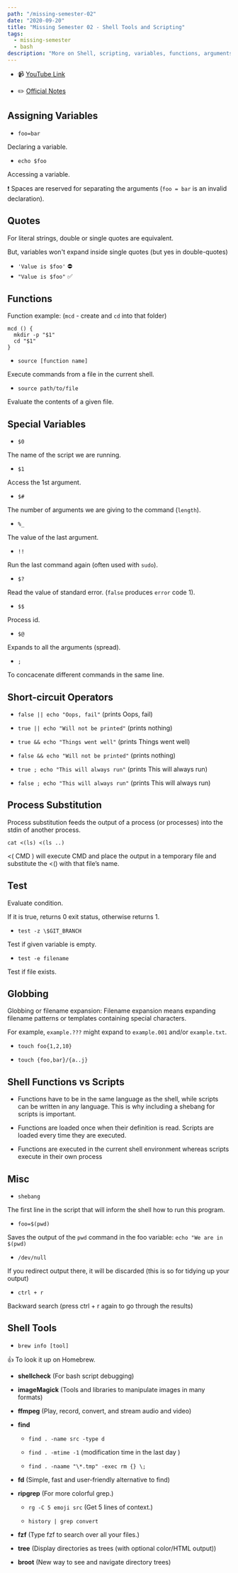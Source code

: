 ```yaml
---
path: "/missing-semester-02"
date: "2020-09-20"
title: "Missing Semester 02 - Shell Tools and Scripting"
tags:
  - missing-semester
  - bash
description: "More on Shell, scripting, variables, functions, arguments and, most importantly, the tools!"
---
```


- 📹 [YouTube Link](https://www.youtube.com/watch?v=kgII-YWo3Zw)

- ✏️ [Official Notes](https://missing.csail.mit.edu/2020/shell-tools/)

## Assigning Variables

- `foo=bar`

Declaring a variable.

- `echo $foo`

Accessing a variable.

❗ Spaces are reserved for separating the arguments (`foo = bar` is an invalid declaration).

## Quotes

For literal strings, double or single quotes are equivalent.

But, variables won't expand inside single quotes (but yes in double-quotes)

- `'Value is $foo'` ⛔
- `"Value is $foo"` ✅

## Functions

Function example: (`mcd` - create and `cd` into that folder)

```
mcd () {
  mkdir -p "$1"
  cd "$1"
}
```

- `source [function name]`

Execute commands from a file in the current shell.

- `source path/to/file`

Evaluate the contents of a given file.

## Special Variables

- `$0`

The name of the script we are running.

- `$1`

Access the 1st argument.

- `$#`

The number of arguments we are giving to the command (`length`).

- `%_`

The value of the last argument.

- `!!`

Run the last command again (often used with `sudo`).

- `$?`

Read the value of standard error. (`false` produces `error` code 1).

- `$$`

Process id.

- `$@`

Expands to all the arguments (spread).

- `;`

To concacenate different commands in the same line.

## Short-circuit Operators

- `false || echo "Oops, fail"` (prints Oops, fail)

- `true || echo "Will not be printed"` (prints nothing)

- `true && echo "Things went well"` (prints Things went well)

- `false && echo "Will not be printed"` (prints nothing)

- `true ; echo "This will always run"` (prints This will always run)

- `false ; echo "This will always run"` (prints This will always run)

## Process Substitution

Process substitution feeds the output of a process (or processes) into the stdin of another process.

`cat <(ls) <(ls ..)`

<( CMD ) will execute CMD and place the output in a temporary file and substitute the <() with that file’s name.

## Test

Evaluate condition.

If it is true, returns 0 exit status, otherwise returns 1.

- `test -z \$GIT_BRANCH`

Test if given variable is empty.

- `test -e filename`

Test if file exists.

## Globbing

Globbing or filename expansion: Filename expansion means expanding filename patterns or templates containing special characters.

For example, `example.???` might expand to `example.001` and/or `example.txt`.

- `touch foo{1,2,10}`

- `touch {foo,bar}/{a..j}`

## Shell Functions vs Scripts

- Functions have to be in the same language as the shell, while scripts can be written in any language. This is why including a shebang for scripts is important.

- Functions are loaded once when their definition is read. Scripts are loaded every time they are executed.

- Functions are executed in the current shell environment whereas scripts execute in their own process

## Misc

- `shebang`

The first line in the script that will inform the shell how to run this program.

- `foo=$(pwd)`

Saves the output of the `pwd` command in the foo variable: `echo "We are in $(pwd)`

- `/dev/null`

If you redirect output there, it will be discarded (this is so for tidying up your output)

- `ctrl + r`

Backward search (press ctrl + r again to go through the results)

## Shell Tools

- `brew info [tool]`

👍 To look it up on Homebrew.

- **shellcheck** (For bash script debugging)

- **imageMagick** (Tools and libraries to manipulate images in many formats)

- **ffmpeg** (Play, record, convert, and stream audio and video)

- **find**

  - `find . -name src -type d`

  - `find . -mtime -1` (modification time in the last day )

  - `find . -naame "\*.tmp" -exec rm {} \;`

- **fd** (Simple, fast and user-friendly alternative to find)

- **ripgrep** (For more colorful grep.)

  - `rg -C 5 emoji src` (Get 5 lines of context.)

  - `history | grep convert`

- **fzf** (Type fzf to search over all your files.)

- **tree** (Display directories as trees (with optional color/HTML output))

- **broot** (New way to see and navigate directory trees)
